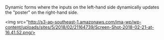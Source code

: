 Dynamic forms where the inputs on the left-hand side dynamically updates the "poster" on the right-hand side.

<img src="http://s3-ap-southeast-1.amazonaws.com/ima-wp/wp-content/uploads/sites/5/2018/02/21164739/Screen-Shot-2018-02-21-at-16.41.52.png/>
